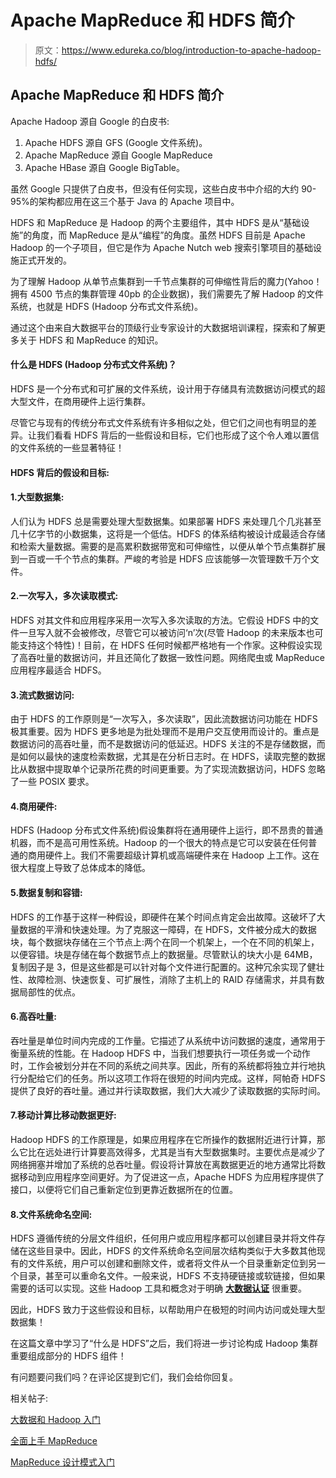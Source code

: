 # Apache MapReduce 和 HDFS 简介

> 原文：<https://www.edureka.co/blog/introduction-to-apache-hadoop-hdfs/>

## Apache MapReduce 和 HDFS 简介

Apache Hadoop 源自 Google 的白皮书:

1.  Apache HDFS 源自 GFS (Google 文件系统)。
2.  Apache MapReduce 源自 Google MapReduce
3.  Apache HBase 源自 Google BigTable。

虽然 Google 只提供了白皮书，但没有任何实现，这些白皮书中介绍的大约 90-95%的架构都应用在这三个基于 Java 的 Apache 项目中。

HDFS 和 MapReduce 是 Hadoop 的两个主要组件，其中 HDFS 是从“基础设施”的角度，而 MapReduce 是从“编程”的角度。虽然 HDFS 目前是 Apache Hadoop 的一个子项目，但它是作为 Apache Nutch web 搜索引擎项目的基础设施正式开发的。

为了理解 Hadoop 从单节点集群到一千节点集群的可伸缩性背后的魔力(Yahoo！拥有 4500 节点的集群管理 40pb 的企业数据)，我们需要先了解 Hadoop 的文件系统，也就是 HDFS (Hadoop 分布式文件系统)。

通过这个由来自大数据平台的顶级行业专家设计的[](https://www.edureka.co/big-data-hadoop-training-certification)大数据培训课程，探索和了解更多关于 HDFS 和 MapReduce 的知识。

#### 什么是 HDFS (Hadoop 分布式文件系统)？

HDFS 是一个分布式和可扩展的文件系统，设计用于存储具有流数据访问模式的超大型文件，在商用硬件上运行集群。

尽管它与现有的传统分布式文件系统有许多相似之处，但它们之间也有明显的差异。让我们看看 HDFS 背后的一些假设和目标，它们也形成了这个令人难以置信的文件系统的一些显著特征！

#### HDFS 背后的假设和目标:

#### 1.大型数据集:

人们认为 HDFS 总是需要处理大型数据集。如果部署 HDFS 来处理几个几兆甚至几十亿字节的小数据集，这将是一个低估。HDFS 的体系结构被设计成最适合存储和检索大量数据。需要的是高累积数据带宽和可伸缩性，以便从单个节点集群扩展到一百或一千个节点的集群。严峻的考验是 HDFS 应该能够一次管理数千万个文件。

#### 2.一次写入，多次读取模式:

HDFS 对其文件和应用程序采用一次写入多次读取的方法。它假设 HDFS 中的文件一旦写入就不会被修改，尽管它可以被访问‘n’次(尽管 Hadoop 的未来版本也可能支持这个特性)！目前，在 HDFS 任何时候都严格地有一个作家。这种假设实现了高吞吐量的数据访问，并且还简化了数据一致性问题。网络爬虫或 MapReduce 应用程序最适合 HDFS。

#### 3.流式数据访问:

由于 HDFS 的工作原则是“一次写入，多次读取”，因此流数据访问功能在 HDFS 极其重要。因为 HDFS 更多地是为批处理而不是用户交互使用而设计的。重点是数据访问的高吞吐量，而不是数据访问的低延迟。HDFS 关注的不是存储数据，而是如何以最快的速度检索数据，尤其是在分析日志时。在 HDFS，读取完整的数据比从数据中提取单个记录所花费的时间更重要。为了实现流数据访问，HDFS 忽略了一些 POSIX 要求。

#### 4.商用硬件:

HDFS (Hadoop 分布式文件系统)假设集群将在通用硬件上运行，即不昂贵的普通机器，而不是高可用性系统。Hadoop 的一个很大的特点是它可以安装在任何普通的商用硬件上。我们不需要超级计算机或高端硬件来在 Hadoop 上工作。这在很大程度上导致了总体成本的降低。

#### 5.数据复制和容错:

HDFS 的工作基于这样一种假设，即硬件在某个时间点肯定会出故障。这破坏了大量数据的平滑和快速处理。为了克服这一障碍，在 HDFS，文件被分成大的数据块，每个数据块存储在三个节点上:两个在同一个机架上，一个在不同的机架上，以便容错。块是存储在每个数据节点上的数据量。尽管默认的块大小是 64MB，复制因子是 3，但是这些都是可以针对每个文件进行配置的。这种冗余实现了健壮性、故障检测、快速恢复、可扩展性，消除了主机上的 RAID 存储需求，并具有数据局部性的优点。

#### 6.高吞吐量:

吞吐量是单位时间内完成的工作量。它描述了从系统中访问数据的速度，通常用于衡量系统的性能。在 Hadoop HDFS 中，当我们想要执行一项任务或一个动作时，工作会被划分并在不同的系统之间共享。因此，所有的系统都将独立并行地执行分配给它们的任务。所以这项工作将在很短的时间内完成。这样，阿帕奇 HDFS 提供了良好的吞吐量。通过并行读取数据，我们大大减少了读取数据的实际时间。

#### 7.移动计算比移动数据更好:

Hadoop HDFS 的工作原理是，如果应用程序在它所操作的数据附近进行计算，那么它比在远处进行计算要高效得多，尤其是当有大型数据集时。主要优点是减少了网络拥塞并增加了系统的总吞吐量。假设将计算放在离数据更近的地方通常比将数据移动到应用程序空间更好。为了促进这一点，Apache HDFS 为应用程序提供了接口，以便将它们自己重新定位到更靠近数据所在的位置。

#### 8.文件系统命名空间:

HDFS 遵循传统的分层文件组织，任何用户或应用程序都可以创建目录并将文件存储在这些目录中。因此，HDFS 的文件系统命名空间层次结构类似于大多数其他现有的文件系统，用户可以创建和删除文件，或者将文件从一个目录重新定位到另一个目录，甚至可以重命名文件。一般来说，HDFS 不支持硬链接或软链接，但如果需要的话可以实现。这些 Hadoop 工具和概念对于明确 **[大数据认证](https://www.edureka.co/blog/top-big-data-certifications)** 很重要。

因此，HDFS 致力于这些假设和目标，以帮助用户在极短的时间内访问或处理大型数据集！

在这篇文章中学习了“什么是 HDFS”之后，我们将进一步讨论构成 Hadoop 集群重要组成部分的 HDFS 组件！

有问题要问我们吗？在评论区提到它们，我们会给你回复。

相关帖子:

[大数据和 Hadoop 入门](https://www.edureka.co/big-data-and-hadoop)

[全面上手 MapReduce](https://www.edureka.co/comprehensive-mapreduce-self-paced)

[MapReduce 设计模式入门](https://www.edureka.co/mapreduce-design-patterns-sp)